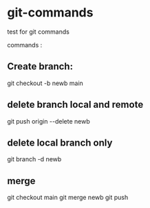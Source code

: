 # git-commands
test for git commands

commands : 


Create branch:
----------------
git checkout -b newb main  



delete branch local and remote
-------------------------------
git push origin --delete newb



delete local branch only
-------------------------
git branch -d newb


merge
----
git checkout main
git merge newb
git push
